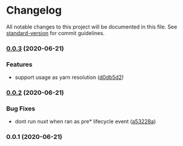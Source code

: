 # Changelog

All notable changes to this project will be documented in this file. See [standard-version](https://github.com/conventional-changelog/standard-version) for commit guidelines.

### [0.0.3](https://github.com/pimlie/nuxt-optout/compare/v0.0.2...v0.0.3) (2020-06-21)


### Features

* support usage as yarn resolution ([d0db5d2](https://github.com/pimlie/nuxt-optout/commit/d0db5d2e78c50606b23a7223897e4bdb3a0d2c3f))

### [0.0.2](https://github.com/pimlie/nuxt-optout/compare/v0.0.1...v0.0.2) (2020-06-21)


### Bug Fixes

* dont run nuxt when ran as pre* lifecycle event ([a53228a](https://github.com/pimlie/nuxt-optout/commit/a53228aa872543de6b400cef7e91f77ee170f7e7))

### 0.0.1 (2020-06-21)
